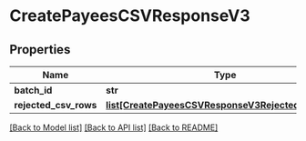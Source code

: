 # CreatePayeesCSVResponseV3

## Properties
Name | Type | Description | Notes
------------ | ------------- | ------------- | -------------
**batch_id** | **str** |  | [optional] 
**rejected_csv_rows** | [**list[CreatePayeesCSVResponseV3RejectedCsvRows]**](CreatePayeesCSVResponseV3RejectedCsvRows.md) |  | [optional] 

[[Back to Model list]](../README.md#documentation-for-models) [[Back to API list]](../README.md#documentation-for-api-endpoints) [[Back to README]](../README.md)


